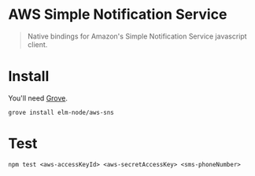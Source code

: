 # AWS Simple Notification Service

> Native bindings for Amazon's Simple Notification Service javascript client.


# Install

You'll need [Grove](https://github.com/panosoft/elm-grove.git).

```
grove install elm-node/aws-sns
```


# Test

```
npm test <aws-accessKeyId> <aws-secretAccessKey> <sms-phoneNumber>
```
